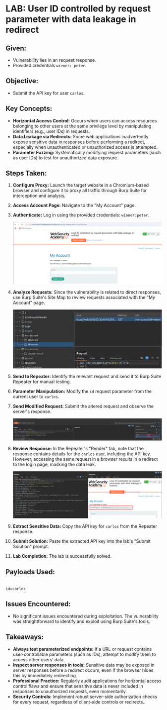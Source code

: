# LAB: User ID controlled by request parameter with data leakage in redirect

## Given:

- Vulnerability lies in an request response.
- Provided credentials `wiener: peter`.

## Objective:

- Submit the API key for user `carlos`.

## Key Concepts:

- **Horizontal Access Control:** Occurs when users can access resources belonging to other users at the same privilege level by manipulating identifiers (e.g., user IDs) in requests.
- **Data Leakage via Redirects:** Some web applications inadvertently expose sensitive data in responses before performing a redirect, especially when unauthenticated or unauthorized access is attempted.
- **Parameter Fuzzing:** Systematically modifying request parameters (such as user IDs) to test for unauthorized data exposure.

## Steps Taken:

1. **Configure Proxy:** Launch the target website in a Chromium-based browser and configure it to proxy all traffic through Burp Suite for interception and analysis.
2. **Access Account Page:** Navigate to the "My Account" page.
3. **Authenticate:** Log in using the provided credentials: `wiener:peter`.

   ![](./Images/my%20account%20page.png)

4. **Analyze Requests:** Since the vulnerability is related to direct responses, use Burp Suite's Site Map to review requests associated with the "My Account" page.

   ![](./Images/my%20account%20page%20request%20in%20burp%20Site%20map.png)

5. **Send to Repeater:** Identify the relevant request and send it to Burp Suite Repeater for manual testing.
6. **Parameter Manipulation:** Modify the `id` request parameter from the current user to `carlos`.
7. **Send Modified Request:** Submit the altered request and observe the server's response.

   ![](./Images/alter%20request%20in%20repeater.png)

8. **Review Response:** In the Repeater's "Render" tab, note that the response contains details for the `carlos` user, including the API key. However, accessing the same request in a browser results in a redirect to the login page, masking the data leak.

   ![](./Images/API%20key%20for%20carlos.png)

9. **Extract Sensitive Data:** Copy the API key for `carlos` from the Repeater response.
10. **Submit Solution:** Paste the extracted API key into the lab's "Submit Solution" prompt.
11. **Lab Completion:** The lab is successfully solved.

## Payloads Used:

```http

id=carlos
```

## Issues Encountered:

- No significant issues encountered during exploitation. The vulnerability was straightforward to identify and exploit using Burp Suite's tools.

## Takeaways:

- **Always test parameterized endpoints:** If a URL or request contains user-controllable parameters (such as IDs), attempt to modify them to access other users' data.
- **Inspect server responses in tools:** Sensitive data may be exposed in server responses before a redirect occurs, even if the browser hides this by immediately redirecting.
- **Professional Practice:** Regularly audit applications for horizontal access control flaws and ensure that sensitive data is never included in responses to unauthorized requests, even momentarily.
- **Security Controls:** Implement robust server-side authorization checks for every request, regardless of client-side controls or redirects..
